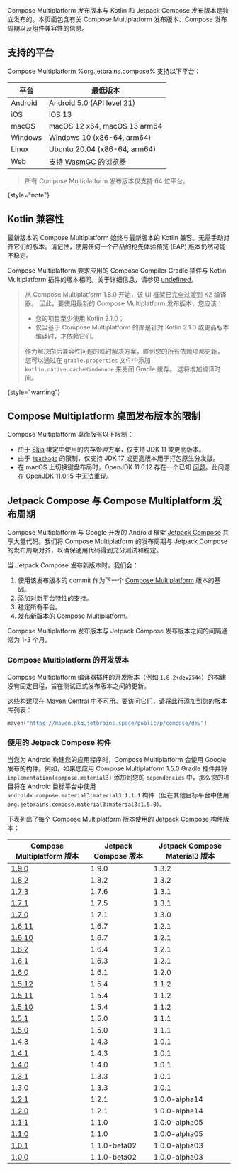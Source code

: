 [//]: # (title: 兼容性与版本)

Compose Multiplatform 发布版本与 Kotlin 和 Jetpack Compose 发布版本是独立发布的。本页面包含有关 Compose Multiplatform 发布版本、Compose 发布周期以及组件兼容性的信息。

## 支持的平台

Compose Multiplatform %org.jetbrains.compose% 支持以下平台：

| 平台 | 最低版本 |
|----------|--------------------------------------------------------------------------------------------------------|
| Android | Android 5.0 (API level 21) |
| iOS | iOS 13 |
| macOS | macOS 12 x64, macOS 13 arm64 |
| Windows | Windows 10 (x86-64, arm64) |
| Linux | Ubuntu 20.04 (x86-64, arm64) |
| Web | 支持 [WasmGC 的浏览器](https://kotlinlang.org/docs/wasm-configuration.html#browser-versions) |

[//]: # (https://youtrack.jetbrains.com/issue/CMP-7539)

> 所有 Compose Multiplatform 发布版本仅支持 64 位平台。
> 
{style="note"}

## Kotlin 兼容性

最新版本的 Compose Multiplatform 始终与最新版本的 Kotlin 兼容。无需手动对齐它们的版本。请记住，使用任何一个产品的抢先体验预览 (EAP) 版本仍然可能不稳定。

Compose Multiplatform 要求应用的 Compose Compiler Gradle 插件与 Kotlin Multiplatform 插件的版本相同。关于详细信息，请参见 [undefined](compose-compiler.md#migrating-a-compose-multiplatform-project)。

> 从 Compose Multiplatform 1.8.0 开始，该 UI 框架已完全过渡到 K2 编译器。
> 因此，要使用最新的 Compose Multiplatform 发布版本，您应该：
> * 您的项目至少使用 Kotlin 2.1.0；
> * 仅当基于 Compose Multiplatform 的库是针对 Kotlin 2.1.0 或更高版本编译时，才依赖它们。
> 
> 作为解决向后兼容性问题的临时解决方案，直到您的所有依赖项都更新，
> 您可以通过在 `gradle.properties` 文件中添加 `kotlin.native.cacheKind=none` 来关闭 Gradle 缓存。
> 这将增加编译时间。
>
{style="warning"}

## Compose Multiplatform 桌面发布版本的限制

Compose Multiplatform 桌面版有以下限制：

*   由于 [Skia](https://skia.org/) 绑定中使用的内存管理方案，仅支持 JDK 11 或更高版本。
*   由于 [`jpackage`](https://docs.oracle.com/en/java/javase/17/docs/specs/man/jpackage.html) 的限制，仅支持 JDK 17 或更高版本用于打包原生分发版。
*   在 macOS 上切换键盘布局时，OpenJDK 11.0.12 存在一个已知 [问题](https://github.com/JetBrains/compose-multiplatform/issues/940)。此问题在 OpenJDK 11.0.15 中无法重现。

## Jetpack Compose 与 Compose Multiplatform 发布周期

Compose Multiplatform 与 Google 开发的 Android 框架 [Jetpack Compose](https://developer.android.com/jetpack/compose) 共享大量代码。我们将 Compose Multiplatform 的发布周期与 Jetpack Compose 的发布周期对齐，以确保通用代码得到充分测试和稳定。

当 Jetpack Compose 发布新版本时，我们会：

1.  使用该发布版本的 commit 作为下一个 [Compose Multiplatform](https://github.com/JetBrains/androidx) 版本的基础。
2.  添加对新平台特性的支持。
3.  稳定所有平台。
4.  发布新版本的 Compose Multiplatform。

Compose Multiplatform 发布版本与 Jetpack Compose 发布版本之间的间隔通常为 1-3 个月。

### Compose Multiplatform 的开发版本

Compose Multiplatform 编译器插件的开发版本（例如 `1.8.2+dev2544`）的构建没有固定日程，旨在测试正式发布版本之间的更新。

这些构建项在 [Maven Central](https://central.sonatype.com/) 中不可用。要访问它们，请将此行添加到您的版本库列表：

```kotlin
maven("https://maven.pkg.jetbrains.space/public/p/compose/dev")
```

### 使用的 Jetpack Compose 构件

当您为 Android 构建您的应用程序时，Compose Multiplatform 会使用 Google 发布的构件。例如，如果您应用 Compose Multiplatform 1.5.0 Gradle 插件并将 `implementation(compose.material3)` 添加到您的 `dependencies` 中，那么您的项目将在 Android 目标平台中使用 `androidx.compose.material3:material3:1.1.1` 构件（但在其他目标平台中使用 `org.jetbrains.compose.material3:material3:1.5.0`）。

下表列出了每个 Compose Multiplatform 版本使用的 Jetpack Compose 构件版本：

| Compose Multiplatform 版本 | Jetpack Compose 版本 | Jetpack Compose Material3 版本 |
|-----------------------------------------------------------------------------------|-------------------------|-----------------------------------|
| [1.9.0](https://github.com/JetBrains/compose-multiplatform/releases/tag/v1.9.0) | 1.9.0 | 1.3.2 |
| [1.8.2](https://github.com/JetBrains/compose-multiplatform/releases/tag/v1.8.2) | 1.8.2 | 1.3.2 |
| [1.7.3](https://github.com/JetBrains/compose-multiplatform/releases/tag/v1.7.3) | 1.7.6 | 1.3.1 |
| [1.7.1](https://github.com/JetBrains/compose-multiplatform/releases/tag/v1.7.1) | 1.7.5 | 1.3.1 |
| [1.7.0](https://github.com/JetBrains/compose-multiplatform/releases/tag/v1.7.0) | 1.7.1 | 1.3.0 |
| [1.6.11](https://github.com/JetBrains/compose-multiplatform/releases/tag/v1.6.11) | 1.6.7 | 1.2.1 |
| [1.6.10](https://github.com/JetBrains/compose-multiplatform/releases/tag/v1.6.10) | 1.6.7 | 1.2.1 |
| [1.6.2](https://github.com/JetBrains/compose-multiplatform/releases/tag/v1.6.2) | 1.6.4 | 1.2.1 |
| [1.6.1](https://github.com/JetBrains/compose-multiplatform/releases/tag/v1.6.1) | 1.6.3 | 1.2.1 |
| [1.6.0](https://github.com/JetBrains/compose-multiplatform/releases/tag/v1.6.0) | 1.6.1 | 1.2.0 |
| [1.5.12](https://github.com/JetBrains/compose-multiplatform/releases/tag/v1.5.12) | 1.5.4 | 1.1.2 |
| [1.5.11](https://github.com/JetBrains/compose-multiplatform/releases/tag/v1.5.11) | 1.5.4 | 1.1.2 |
| [1.5.10](https://github.com/JetBrains/compose-multiplatform/releases/tag/v1.5.10) | 1.5.4 | 1.1.2 |
| [1.5.1](https://github.com/JetBrains/compose-multiplatform/releases/tag/v1.5.1) | 1.5.0 | 1.1.1 |
| [1.5.0](https://github.com/JetBrains/compose-multiplatform/releases/tag/v1.5.0) | 1.5.0 | 1.1.1 |
| [1.4.3](https://github.com/JetBrains/compose-multiplatform/releases/tag/v1.4.3) | 1.4.3 | 1.0.1 |
| [1.4.1](https://github.com/JetBrains/compose-multiplatform/releases/tag/v1.4.1) | 1.4.3 | 1.0.1 |
| [1.4.0](https://github.com/JetBrains/compose-multiplatform/releases/tag/v1.4.0) | 1.4.0 | 1.0.1 |
| [1.3.1](https://github.com/JetBrains/compose-multiplatform/releases/tag/v1.3.1) | 1.3.3 | 1.0.1 |
| [1.3.0](https://github.com/JetBrains/compose-multiplatform/releases/tag/v1.3.0) | 1.3.3 | 1.0.1 |
| [1.2.1](https://github.com/JetBrains/compose-multiplatform/releases/tag/v1.2.1) | 1.2.1 | 1.0.0-alpha14 |
| [1.2.0](https://github.com/JetBrains/compose-multiplatform/releases/tag/v1.2.0) | 1.2.1 | 1.0.0-alpha14 |
| [1.1.1](https://github.com/JetBrains/compose-multiplatform/releases/tag/v1.1.1) | 1.1.0 | 1.0.0-alpha05 |
| [1.1.0](https://github.com/JetBrains/compose-multiplatform/releases/tag/v1.1.0) | 1.1.0 | 1.0.0-alpha05 |
| [1.0.1](https://github.com/JetBrains/compose-multiplatform/releases/tag/v1.0.1) | 1.1.0-beta02 | 1.0.0-alpha03 |
| [1.0.0](https://github.com/JetBrains/compose-multiplatform/releases/tag/v1.0.0) | 1.1.0-beta02 | 1.0.0-alpha03 |